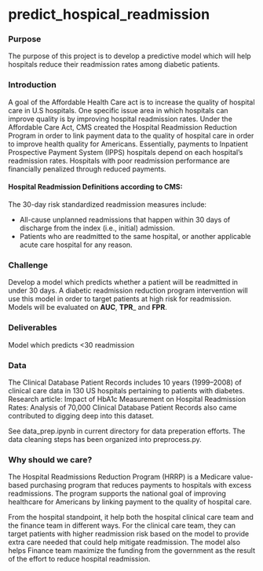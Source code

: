 # predict_hospical_readmission

### Purpose
The purpose of this project is to develop a predictive model which will help hospitals
reduce their readmission rates among diabetic patients. <br>

### Introduction
A goal of the Affordable Health Care act is to increase the quality of hospital care in U.S hospitals. One specific issue area in which hospitals can improve quality is by improving hospital readmission rates. Under the Affordable Care Act, CMS created the Hospital Readmission Reduction Program in order to link payment data to the quality of hospital care in order to improve health quality for Americans. Essentially, payments to Inpatient Prospective Payment System (IPPS) hospitals depend on each hospital’s readmission rates. Hospitals with poor readmission performance are financially penalized through reduced payments.

#### Hospital Readmission Definitions according to CMS:
The 30-day risk standardized readmission measures include:
- All-cause unplanned readmissions that happen within 30 days of discharge from the index (i.e., initial) admission.
- Patients who are readmitted to the same hospital, or another applicable acute care hospital for any reason.

### Challenge
Develop a model which predicts whether a patient will be readmitted in under 30 days. A diabetic readmission reduction program intervention will use this model in order to target patients at high risk for readmission. Models will be evaluated on __AUC__, __TPR___ and  __FPR__.

### Deliverables
Model which predicts <30 readmission

### Data
The Clinical Database Patient Records includes 10 years (1999–2008) of clinical care data in 130 US hospitals pertaining to patients with diabetes. Research article: Impact of HbA1c Measurement on Hospital Readmission Rates: Analysis of 70,000 Clinical Database Patient Records also came contributed to digging deep into this dataset.

See data_prep.ipynb in current directory for data preperation efforts. The data cleaning steps has been organized into preprocess.py. 

### Why should we care?
The Hospital Readmissions Reduction Program (HRRP) is a Medicare value-based purchasing program that reduces payments to hospitals with excess readmissions. The program supports the national goal of improving healthcare for Americans by linking payment to the quality of hospital care.

From the hospital standpoint, it help both the hospital clinical care team and the finance team in different ways. For the clinical care team, they can target patients with higher readmission risk based on the model to provide extra care needed that could help mitigate readmission. The model also helps Finance team maximize the funding from the government as the result of the effort to reduce hospital readmission.
